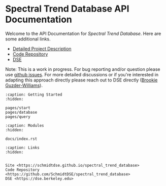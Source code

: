 # Spectral Trend Database API Documentation

Welcome to the API Documentation for _Spectral Trend Database_. Here are some additional links.

- [Detailed Project Description](https://schmidtdse.github.io/spectral_trend_database)
- [Code Repository](https://github.com/SchmidtDSE/spectral_trend_database)
- [DSE](https://dse.berkeley.edu)

Note: This is a work in progress. For bug reporting and/or question please use [github issues](https://github.com/SchmidtDSE/spectral_trend_database/issues). For more detailed discussions or if you're interested in adapting this approach directly please reach out to DSE directly ([Brookie Guzder-Williams](https://dse.berkeley.edu/people/brookie-guzder-williams)).


```{toctree}
:caption: Getting Started
:hidden:

pages/start
pages/database
pages/query
```

```{toctree}
:caption: Modules
:hidden:

docs/index.rst
```

```{toctree}
:caption: Links
:hidden:


Site <https://schmidtdse.github.io/spectral_trend_database>
Code Repository <https://github.com/SchmidtDSE/spectral_trend_database>
DSE <https://dse.berkeley.edu>
```